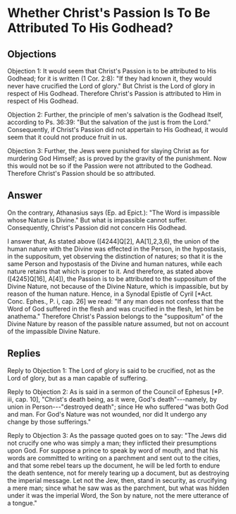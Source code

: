 # Whether Christ's Passion Is To Be Attributed To His Godhead?

## Objections

Objection 1: It would seem that Christ's Passion is to be attributed to His Godhead; for it is written (1 Cor. 2:8): "If they had known it, they would never have crucified the Lord of glory." But Christ is the Lord of glory in respect of His Godhead. Therefore Christ's Passion is attributed to Him in respect of His Godhead.

Objection 2: Further, the principle of men's salvation is the Godhead Itself, according to Ps. 36:39: "But the salvation of the just is from the Lord." Consequently, if Christ's Passion did not appertain to His Godhead, it would seem that it could not produce fruit in us.

Objection 3: Further, the Jews were punished for slaying Christ as for murdering God Himself; as is proved by the gravity of the punishment. Now this would not be so if the Passion were not attributed to the Godhead. Therefore Christ's Passion should be so attributed.

## Answer

On the contrary, Athanasius says (Ep. ad Epict.): "The Word is impassible whose Nature is Divine." But what is impassible cannot suffer. Consequently, Christ's Passion did not concern His Godhead.

I answer that, As stated above ([4244]Q[2], AA[1],2,3,6), the union of the human nature with the Divine was effected in the Person, in the hypostasis, in the suppositum, yet observing the distinction of natures; so that it is the same Person and hypostasis of the Divine and human natures, while each nature retains that which is proper to it. And therefore, as stated above ([4245]Q[16], A[4]), the Passion is to be attributed to the suppositum of the Divine Nature, not because of the Divine Nature, which is impassible, but by reason of the human nature. Hence, in a Synodal Epistle of Cyril [*Act. Conc. Ephes., P. i, cap. 26] we read: "If any man does not confess that the Word of God suffered in the flesh and was crucified in the flesh, let him be anathema." Therefore Christ's Passion belongs to the "suppositum" of the Divine Nature by reason of the passible nature assumed, but not on account of the impassible Divine Nature.

## Replies

Reply to Objection 1: The Lord of glory is said to be crucified, not as the Lord of glory, but as a man capable of suffering.

Reply to Objection 2: As is said in a sermon of the Council of Ephesus [*P. iii, cap. 10], "Christ's death being, as it were, God's death"---namely, by union in Person---"destroyed death"; since He who suffered "was both God and man. For God's Nature was not wounded, nor did It undergo any change by those sufferings."

Reply to Objection 3: As the passage quoted goes on to say: "The Jews did not crucify one who was simply a man; they inflicted their presumptions upon God. For suppose a prince to speak by word of mouth, and that his words are committed to writing on a parchment and sent out to the cities, and that some rebel tears up the document, he will be led forth to endure the death sentence, not for merely tearing up a document, but as destroying the imperial message. Let not the Jew, then, stand in security, as crucifying a mere man; since what he saw was as the parchment, but what was hidden under it was the imperial Word, the Son by nature, not the mere utterance of a tongue."